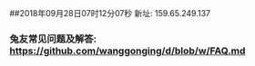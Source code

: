 ##2018年09月28日07时12分07秒 新址: 159.65.249.137
### 兔友常见问题及解答: https://github.com/wanggonging/d/blob/w/FAQ.md
